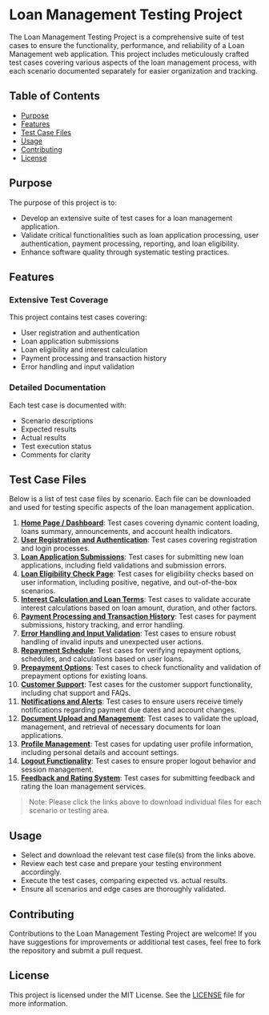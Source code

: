 # Loan Management Testing Project

The Loan Management Testing Project is a comprehensive suite of test cases to ensure the functionality, performance, and reliability of a Loan Management web application. This project includes meticulously crafted test cases covering various aspects of the loan management process, with each scenario documented separately for easier organization and tracking.

## Table of Contents
- [Purpose](#purpose)
- [Features](#features)
- [Test Case Files](#test-case-files)
- [Usage](#usage)
- [Contributing](#contributing)
- [License](#license)

## Purpose
The purpose of this project is to:

- Develop an extensive suite of test cases for a loan management application.
- Validate critical functionalities such as loan application processing, user authentication, payment processing, reporting, and loan eligibility.
- Enhance software quality through systematic testing practices.

## Features
### Extensive Test Coverage
This project contains test cases covering:

- User registration and authentication
- Loan application submissions
- Loan eligibility and interest calculation
- Payment processing and transaction history
- Error handling and input validation

### Detailed Documentation
Each test case is documented with:

- Scenario descriptions
- Expected results
- Actual results
- Test execution status
- Comments for clarity

## Test Case Files
Below is a list of test case files by scenario. Each file can be downloaded and used for testing specific aspects of the loan management application.

1. **[Home Page / Dashboard](HomePage.csv)**: Test cases covering dynamic content loading, loans summary, announcements, and account health indicators.
2. **[User Registration and Authentication](RegistrationAuthorization.csv)**: Test cases covering registration and login processes.
3. **[Loan Application Submissions](ApplicationSubmissions.csv)**: Test cases for submitting new loan applications, including field validations and submission errors.
4. **[Loan Eligibility Check Page](EligibilityCheck.csv)**: Test cases for eligibility checks based on user information, including positive, negative, and out-of-the-box scenarios.
5. **[Interest Calculation and Loan Terms](InterestCalculation.csv)**: Test cases to validate accurate interest calculations based on loan amount, duration, and other factors.
6. **[Payment Processing and Transaction History](PaymentProcess.csv)**: Test cases for payment submissions, history tracking, and error handling.
8. **[Error Handling and Input Validation](ErrorHandling.csv)**: Test cases to ensure robust handling of invalid inputs and unexpected user actions.
9. **[Repayment Schedule](RepaymentSchedule.csv)**: Test cases for verifying repayment options, schedules, and calculations based on user loans.
10. **[Prepayment Options](PrepaymentOptions.csv)**: Test cases to check functionality and validation of prepayment options for existing loans.
11. **[Customer Support](CustomerSupport.csv)**: Test cases for the customer support functionality, including chat support and FAQs.
12. **[Notifications and Alerts](Notifications&Alerts.csv)**: Test cases to ensure users receive timely notifications regarding payment due dates and account changes.
13. **[Document Upload and Management](DocumentsManagement.csv)**: Test cases to validate the upload, management, and retrieval of necessary documents for loan applications.
14. **[Profile Management](ProfileManagement.csv)**: Test cases for updating user profile information, including personal details and account settings.
15. **[Logout Functionality](LogoutFunctionality.csv)**: Test cases to ensure proper logout behavior and session management.
16. **[Feedback and Rating System](FeedbackSystem.csv)**: Test cases for submitting feedback and rating the loan management services.

> Note: Please click the links above to download individual files for each scenario or testing area.

## Usage
- Select and download the relevant test case file(s) from the links above.
- Review each test case and prepare your testing environment accordingly.
- Execute the test cases, comparing expected vs. actual results.
- Ensure all scenarios and edge cases are thoroughly validated.

## Contributing
Contributions to the Loan Management Testing Project are welcome! If you have suggestions for improvements or additional test cases, feel free to fork the repository and submit a pull request.

## License
This project is licensed under the MIT License. See the [LICENSE](#) file for more information.
